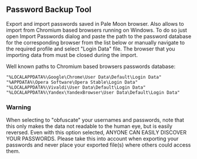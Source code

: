 ## Password Backup Tool
Export and import passwords saved in Pale Moon browser. Also allows to import from Chromium based browsers running on Windows. To do so just open Import Passwords dialog and paste the path to the password database for the corresponding browser from the list below or manually navigate to the required profile and select "Login Data" file. The browser that you importing data from must be closed during the import.

Well known paths to Chromium based browsers passwords database:
```"%LOCALAPPDATA%\Chromium\User Data\Default\Login Data"
"%LOCALAPPDATA%\Google\Chrome\User Data\Default\Login Data"
"%APPDATA%\Opera Software\Opera Stable\Login Data"
"%LOCALAPPDATA%\Vivaldi\User Data\Default\Login Data"
"%LOCALAPPDATA%\Yandex\YandexBrowser\User Data\Default\Login Data"
```

### Warning
When selecting to "obfuscate" your usernames and passwords, note that this only makes the data not readable to the human eye, but is easily reversed. Even with this option selected, ANYONE CAN EASILY DISCOVER YOUR PASSWORDS. Please take this into account when exporting your passwords and never place your exported file(s) where others could access them.
